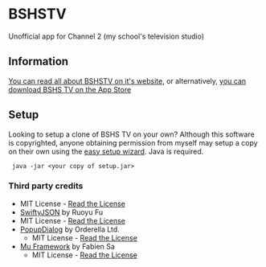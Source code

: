 # BSHSTV
Unofficial app for Channel 2 (my school's television studio)
## Information
[You can read all about BSHSTV on it's website](http://bshstv.brendanmanning.com), or alternatively, [you can download BSHS TV on the App Store](http://www.bshstv.com)
## Setup
Looking to setup a clone of BSHS TV on your own? Although this software is copyrighted, anyone obtaining permission from myself may setup a copy on their own using the [easy setup wizard](https://github.com/brendanmanning/BSHSTV/raw/master/Setup/bin/setup.jar). Java is required.
   
     java -jar <your copy of setup.jar>

### Third party credits    
  * MIT License - [Read the License](https://raw.githubusercontent.com/brendanmanning/BSHSTV/master/Licenses/Async/LICENSE.txt)
* [SwiftyJSON](https://github.com/SwiftyJSON/SwiftyJSON) by Ruoyu Fu
 * MIT License - [Read the License](https://raw.githubusercontent.com/brendanmanning/BSHSTV/master/Licenses/SwiftyJSON/LICENSE)
* [PopupDialog](https://github.com/Orderella/PopupDialog) by Orderella Ltd.
  * MIT License - [Read the License](https://raw.githubusercontent.com/brendanmanning/BSHSTV/master/Licenses/PopupDialog/LICENSE)
* [Mu Framework](https://github.com/BaFs/mu) by Fabien Sa
   * MIT License - [Read the License](https://raw.githubusercontent.com/brendanmanning/BSHSTV/master/Licenses/mu/LICENSE)
